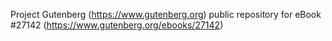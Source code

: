 Project Gutenberg (https://www.gutenberg.org) public repository for eBook #27142 (https://www.gutenberg.org/ebooks/27142)
